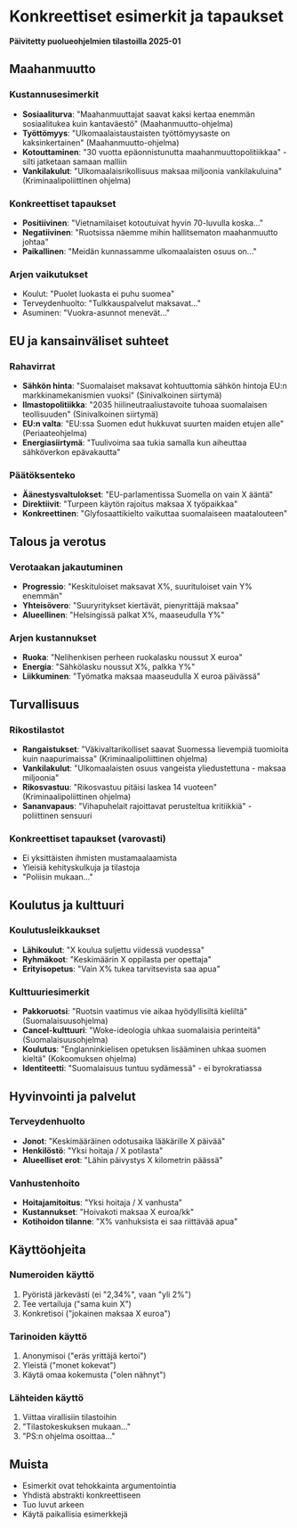 # Konkreettiset esimerkit ja tapaukset

**Päivitetty puolueohjelmien tilastoilla 2025-01**

## Maahanmuutto

### Kustannusesimerkit
- **Sosiaaliturva**: "Maahanmuuttajat saavat kaksi kertaa enemmän sosiaalitukea kuin kantaväestö" (Maahanmuutto-ohjelma)
- **Työttömyys**: "Ulkomaalaistaustaisten työttömyysaste on kaksinkertainen" (Maahanmuutto-ohjelma)
- **Kotouttaminen**: "30 vuotta epäonnistunutta maahanmuuttopolitiikkaa" - silti jatketaan samaan malliin
- **Vankilakulut**: "Ulkomaalaisrikollisuus maksaa miljoonia vankilakuluina" (Kriminaalipoliittinen ohjelma)

### Konkreettiset tapaukset
- **Positiivinen**: "Vietnamilaiset kotoutuivat hyvin 70-luvulla koska..."
- **Negatiivinen**: "Ruotsissa näemme mihin hallitsematon maahanmuutto johtaa"
- **Paikallinen**: "Meidän kunnassamme ulkomaalaisten osuus on..."

### Arjen vaikutukset
- Koulut: "Puolet luokasta ei puhu suomea"
- Terveydenhuolto: "Tulkkauspalvelut maksavat..."
- Asuminen: "Vuokra-asunnot menevät..."

## EU ja kansainväliset suhteet

### Rahavirrat
- **Sähkön hinta**: "Suomalaiset maksavat kohtuuttomia sähkön hintoja EU:n markkinamekanismien vuoksi" (Sinivalkoinen siirtymä)
- **Ilmastopolitiikka**: "2035 hiilineutraaliustavoite tuhoaa suomalaisen teollisuuden" (Sinivalkoinen siirtymä)
- **EU:n valta**: "EU:ssa Suomen edut hukkuvat suurten maiden etujen alle" (Periaateohjelma)
- **Energiasiirtymä**: "Tuulivoima saa tukia samalla kun aiheuttaa sähköverkon epävakautta"

### Päätöksenteko
- **Äänestysvaltulokset**: "EU-parlamentissa Suomella on vain X ääntä"
- **Direktiivit**: "Turpeen käytön rajoitus maksaa X työpaikkaa"
- **Konkreettinen**: "Glyfosaattikielto vaikuttaa suomalaiseen maatalouteen"

## Talous ja verotus

### Verotaakan jakautuminen
- **Progressio**: "Keskituloiset maksavat X%, suurituloiset vain Y% enemmän"
- **Yhteisövero**: "Suuryritykset kiertävät, pienyrittäjä maksaa"
- **Alueellinen**: "Helsingissä palkat X%, maaseudulla Y%"

### Arjen kustannukset
- **Ruoka**: "Nelihenkisen perheen ruokalasku noussut X euroa"
- **Energia**: "Sähkölasku noussut X%, palkka Y%"
- **Liikkuminen**: "Työmatka maksaa maaseudulla X euroa päivässä"

## Turvallisuus

### Rikostilastot
- **Rangaistukset**: "Väkivaltarikolliset saavat Suomessa lievempiä tuomioita kuin naapurimaissa" (Kriminaalipoliittinen ohjelma)
- **Vankilakulut**: "Ulkomaalaisten osuus vangeista yliedustettuna - maksaa miljoonia"
- **Rikosvastuu**: "Rikosvastuu pitäisi laskea 14 vuoteen" (Kriminaalipoliittinen ohjelma)
- **Sananvapaus**: "Vihapuhelait rajoittavat perusteltua kritiikkiä" - poliittinen sensuuri

### Konkreettiset tapaukset (varovasti)
- Ei yksittäisten ihmisten mustamaalaamista
- Yleisiä kehityskulkuja ja tilastoja
- "Poliisin mukaan..."

## Koulutus ja kulttuuri

### Koulutusleikkaukset
- **Lähikoulut**: "X koulua suljettu viidessä vuodessa"
- **Ryhmäkoot**: "Keskimäärin X oppilasta per opettaja"
- **Erityisopetus**: "Vain X% tukea tarvitsevista saa apua"

### Kulttuuriesimerkit
- **Pakkoruotsi**: "Ruotsin vaatimus vie aikaa hyödyllisiltä kieliltä" (Suomalaisuusohjelma)
- **Cancel-kulttuuri**: "Woke-ideologia uhkaa suomalaisia perinteitä" (Suomalaisuusohjelma)
- **Koulutus**: "Englanninkielisen opetuksen lisääminen uhkaa suomen kieltä" (Kokoomuksen ohjelma)
- **Identiteetti**: "Suomalaisuus tuntuu sydämessä" - ei byrokratiassa

## Hyvinvointi ja palvelut

### Terveydenhuolto
- **Jonot**: "Keskimääräinen odotusaika lääkärille X päivää"
- **Henkilöstö**: "Yksi hoitaja / X potilasta"
- **Alueelliset erot**: "Lähin päivystys X kilometrin päässä"

### Vanhustenhoito
- **Hoitajamitoitus**: "Yksi hoitaja / X vanhusta"
- **Kustannukset**: "Hoivakoti maksaa X euroa/kk"
- **Kotihoidon tilanne**: "X% vanhuksista ei saa riittävää apua"

## Käyttöohjeita

### Numeroiden käyttö
1. Pyöristä järkevästi (ei "2,34%", vaan "yli 2%")
2. Tee vertailuja ("sama kuin X")
3. Konkretisoi ("jokainen maksaa X euroa")

### Tarinoiden käyttö
1. Anonymisoi ("eräs yrittäjä kertoi")
2. Yleistä ("monet kokevat")
3. Käytä omaa kokemusta ("olen nähnyt")

### Lähteiden käyttö
1. Viittaa virallisiin tilastoihin
2. "Tilastokeskuksen mukaan..."
3. "PS:n ohjelma osoittaa..."

## Muista
- Esimerkit ovat tehokkainta argumentointia
- Yhdistä abstrakti konkreettiseen
- Tuo luvut arkeen
- Käytä paikallisia esimerkkejä